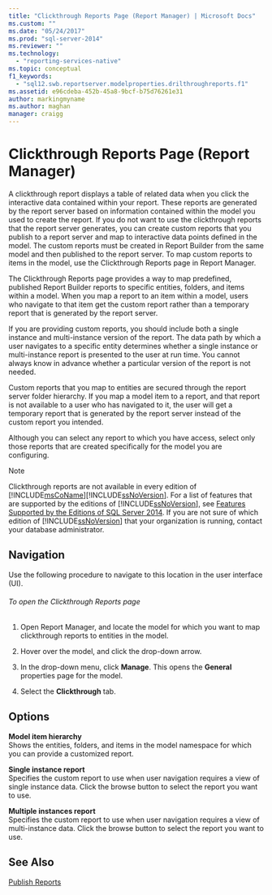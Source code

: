 ```yaml
---
title: "Clickthrough Reports Page (Report Manager) | Microsoft Docs"
ms.custom: ""
ms.date: "05/24/2017"
ms.prod: "sql-server-2014"
ms.reviewer: ""
ms.technology: 
  - "reporting-services-native"
ms.topic: conceptual
f1_keywords: 
  - "sql12.swb.reportserver.modelproperties.drilthroughreports.f1"
ms.assetid: e96cdeba-452b-45a8-9bcf-b75d76261e31
author: markingmyname
ms.author: maghan
manager: craigg
---
```

# Clickthrough Reports Page (Report Manager)
  A clickthrough report displays a table of related data when you click the interactive data contained within your report. These reports are generated by the report server based on information contained within the model you used to create the report. If you do not want to use the clickthrough reports that the report server generates, you can create custom reports that you publish to a report server and map to interactive data points defined in the model. The custom reports must be created in Report Builder from the same model and then published to the report server. To map custom reports to items in the model, use the Clickthrough Reports page in Report Manager.  
  
 The Clickthrough Reports page provides a way to map predefined, published Report Builder reports to specific entities, folders, and items within a model. When you map a report to an item within a model, users who navigate to that item get the custom report rather than a temporary report that is generated by the report server.  
  
 If you are providing custom reports, you should include both a single instance and multi-instance version of the report. The data path by which a user navigates to a specific entity determines whether a single instance or multi-instance report is presented to the user at run time. You cannot always know in advance whether a particular version of the report is not needed.  
  
 Custom reports that you map to entities are secured through the report server folder hierarchy. If you map a model item to a report, and that report is not available to a user who has navigated to it, the user will get a temporary report that is generated by the report server instead of the custom report you intended.  
  
 Although you can select any report to which you have access, select only those reports that are created specifically for the model you are configuring.  
  
> [!NOTE]  
>  Clickthrough reports are not available in every edition of [!INCLUDE[msCoName](../includes/msconame-md.md)][!INCLUDE[ssNoVersion](../includes/ssnoversion-md.md)]. For a list of features that are supported by the editions of [!INCLUDE[ssNoVersion](../includes/ssnoversion-md.md)], see [Features Supported by the Editions of SQL Server 2014](../../2014/getting-started/features-supported-by-the-editions-of-sql-server-2014.md). If you are not sure of which edition of [!INCLUDE[ssNoVersion](../includes/ssnoversion-md.md)] that your organization is running, contact your database administrator.  
  
## Navigation  
 Use the following procedure to navigate to this location in the user interface (UI).  
  
###### To open the Clickthrough Reports page  
  
1.  Open Report Manager, and locate the model for which you want to map clickthrough reports to entities in the model.  
  
2.  Hover over the model, and click the drop-down arrow.  
  
3.  In the drop-down menu, click **Manage**. This opens the **General** properties page for the model.  
  
4.  Select the **Clickthrough** tab.  
  
## Options  
 **Model item hierarchy**  
 Shows the entities, folders, and items in the model namespace for which you can provide a customized report.  
  
 **Single instance report**  
 Specifies the custom report to use when user navigation requires a view of single instance data. Click the browse button to select the report you want to use.  
  
 **Multiple instances report**  
 Specifies the custom report to use when user navigation requires a view of multi-instance data. Click the browse button to select the report you want to use.  
  
## See Also  
 [Publish Reports](../../2014/reporting-services/publish-reports.md)  
  
  
